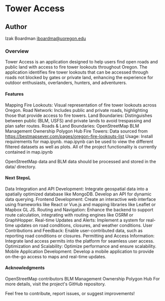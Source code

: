 # Tower Access

## Author 
Izak Boardman 
iboardma@uoregon.edu

### Overview
Tower Access is an application designed to help users find open roads and public land with access to fire tower lookouts throughout Oregon. The application identifies fire tower lookouts that can be accessed through roads not blocked by gates or private land, enhancing the experience for outdoor enthusiasts, overlanders, hunters, and adventurers.

#### Features
Mapping Fire Lookouts: Visual representation of fire tower lookouts across Oregon.
Road Network: Includes public and private roads, highlighting those that provide access to fire towers.
Land Boundaries: Distinguishes between public (BLM, USFS) and private lands to avoid trespassing and plan safer routes.
Roads & Land Boundaries:
OpenStreetMap
BLM Management Ownership Polygon Hub
Fire Towers:
Data sourced from https://bestmapsever.com/pages/oregon-fire-lookouts-list
Usage: Install requirements for map.ipynb. map.ipynb can be used to view the different filtered datasets as well as plots. All of the project functionality is currently contained in map.ipynb

OpenStreetMap data and BLM data should be processed and stored in the data/ directory.
#### Next StepsL 

Data Integration and API Development: Integrate geospatial data into a spatially optimized database like MongoDB. Develop an API for dynamic data querying.
Frontend Development: Create an interactive web interface using frameworks like React or Vue.js and mapping libraries like Leaflet or Mapbox GL JS.
Routing and Navigation: Enhance the backend to support route calculation, integrating with routing engines like OSRM or GraphHopper.
Real-time Updates and Alerts: Implement a system for real-time updates on road conditions, closures, and weather conditions.
User Contributions and Feedback: Enable user-contributed data, such as reporting road conditions or closures.
Permitting and Access Information: Integrate land access permits into the platform for seamless user access.
Optimization and Scalability: Optimize performance and ensure scalability.
Mobile Application Development: Develop a mobile application to provide on-the-go access to maps and real-time updates.

#### Acknowledgments
OpenStreetMap contributors
BLM Management Ownership Polygon Hub
For more details, visit the project's GitHub repository.

Feel free to contribute, report issues, or suggest improvements!